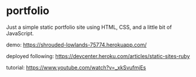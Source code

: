 # portfolio

Just a simple static portfolio site using HTML, CSS, and a little bit of JavaScript.

demo: https://shrouded-lowlands-75774.herokuapp.com/

deployed following: https://devcenter.heroku.com/articles/static-sites-ruby

tutorial: https://www.youtube.com/watch?v=_xkSvufmjEs
